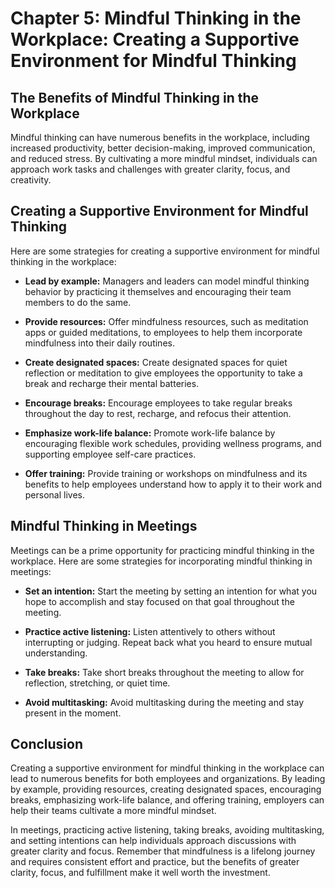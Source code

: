 Chapter 5: Mindful Thinking in the Workplace: Creating a Supportive Environment for Mindful Thinking
====================================================================================================

The Benefits of Mindful Thinking in the Workplace
-------------------------------------------------

Mindful thinking can have numerous benefits in the workplace, including increased productivity, better decision-making, improved communication, and reduced stress. By cultivating a more mindful mindset, individuals can approach work tasks and challenges with greater clarity, focus, and creativity.

Creating a Supportive Environment for Mindful Thinking
------------------------------------------------------

Here are some strategies for creating a supportive environment for mindful thinking in the workplace:

* **Lead by example:** Managers and leaders can model mindful thinking behavior by practicing it themselves and encouraging their team members to do the same.

* **Provide resources:** Offer mindfulness resources, such as meditation apps or guided meditations, to employees to help them incorporate mindfulness into their daily routines.

* **Create designated spaces:** Create designated spaces for quiet reflection or meditation to give employees the opportunity to take a break and recharge their mental batteries.

* **Encourage breaks:** Encourage employees to take regular breaks throughout the day to rest, recharge, and refocus their attention.

* **Emphasize work-life balance:** Promote work-life balance by encouraging flexible work schedules, providing wellness programs, and supporting employee self-care practices.

* **Offer training:** Provide training or workshops on mindfulness and its benefits to help employees understand how to apply it to their work and personal lives.

Mindful Thinking in Meetings
----------------------------

Meetings can be a prime opportunity for practicing mindful thinking in the workplace. Here are some strategies for incorporating mindful thinking in meetings:

* **Set an intention:** Start the meeting by setting an intention for what you hope to accomplish and stay focused on that goal throughout the meeting.

* **Practice active listening:** Listen attentively to others without interrupting or judging. Repeat back what you heard to ensure mutual understanding.

* **Take breaks:** Take short breaks throughout the meeting to allow for reflection, stretching, or quiet time.

* **Avoid multitasking:** Avoid multitasking during the meeting and stay present in the moment.

Conclusion
----------

Creating a supportive environment for mindful thinking in the workplace can lead to numerous benefits for both employees and organizations. By leading by example, providing resources, creating designated spaces, encouraging breaks, emphasizing work-life balance, and offering training, employers can help their teams cultivate a more mindful mindset.

In meetings, practicing active listening, taking breaks, avoiding multitasking, and setting intentions can help individuals approach discussions with greater clarity and focus. Remember that mindfulness is a lifelong journey and requires consistent effort and practice, but the benefits of greater clarity, focus, and fulfillment make it well worth the investment.
